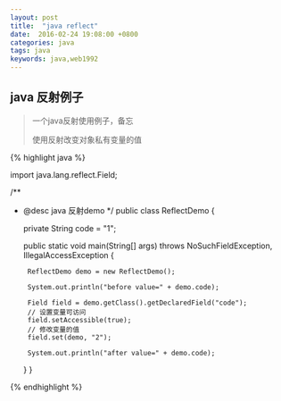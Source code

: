 ```yaml
---
layout: post
title:  "java reflect"
date:  2016-02-24 19:08:00 +0800
categories: java
tags: java
keywords: java,web1992
---
```


## java 反射例子
> 一个java反射使用例子，备忘
> 
> 使用反射改变对象私有变量的值

<!--more-->

{% highlight java %}

import java.lang.reflect.Field;

/**
 * @desc java 反射demo
 */
public class ReflectDemo {

    private String code = "1";

    public static void main(String[] args) throws NoSuchFieldException, IllegalAccessException {

        ReflectDemo demo = new ReflectDemo();

        System.out.println("before value=" + demo.code);

        Field field = demo.getClass().getDeclaredField("code");
        // 设置变量可访问
        field.setAccessible(true);
        // 修改变量的值
        field.set(demo, "2");

        System.out.println("after value=" + demo.code);
    }
}

   
{% endhighlight %}
